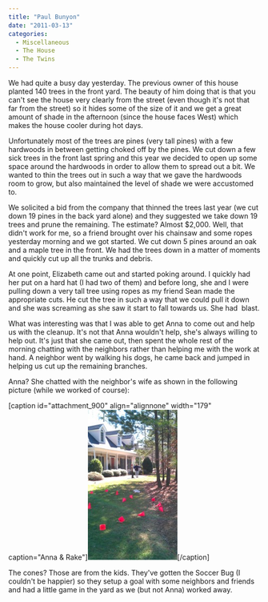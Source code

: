 ```yaml
---
title: "Paul Bunyon"
date: "2011-03-13"
categories: 
  - Miscellaneous
  - The House
  - The Twins
---
```


We had quite a busy day yesterday. The previous owner of this house planted 140 trees in the front yard. The beauty of him doing that is that you can't see the house very clearly from the street (even though it's not that far from the street) so it hides some of the size of it and we get a great amount of shade in the afternoon (since the house faces West) which makes the house cooler during hot days.

Unfortunately most of the trees are pines (very tall pines) with a few hardwoods in between getting choked off by the pines. We cut down a few sick trees in the front last spring and this year we decided to open up some space around the hardwoods in order to allow them to spread out a bit. We wanted to thin the trees out in such a way that we gave the hardwoods room to grow, but also maintained the level of shade we were accustomed to.

We solicited a bid from the company that thinned the trees last year (we cut down 19 pines in the back yard alone) and they suggested we take down 19 trees and prune the remaining. The estimate? Almost $2,000. Well, that didn't work for me, so a friend brought over his chainsaw and some ropes yesterday morning and we got started. We cut down 5 pines around an oak and a maple tree in the front. We had the trees down in a matter of moments and quickly cut up all the trunks and debris.

At one point, Elizabeth came out and started poking around. I quickly had her put on a hard hat (I had two of them) and before long, she and I were pulling down a very tall tree using ropes as my friend Sean made the appropriate cuts. He cut the tree in such a way that we could pull it down and she was screaming as she saw it start to fall towards us. She had  blast.

What was interesting was that I was able to get Anna to come out and help us with the cleanup. It's not that Anna wouldn't help, she's always willing to help out. It's just that she came out, then spent the whole rest of the morning chatting with the neighbors rather than helping me with the work at hand. A neighbor went by walking his dogs, he came back and jumped in helping us cut up the remaining branches.

Anna? She chatted with the neighbor's wife as shown in the following picture (while we worked of course):

\[caption id="attachment\_900" align="alignnone" width="179" caption="Anna & Rake"\][![Anna & Rake](images/Anna-Rake-179x300.jpg "Anna & Rake")](http://www.thewargos.com/wp-content/uploads/2011/03/Anna-Rake.jpg)\[/caption\]

The cones? Those are from the kids. They've gotten the Soccer Bug (I couldn't be happier) so they setup a goal with some neighbors and friends and had a little game in the yard as we (but not Anna) worked away.
